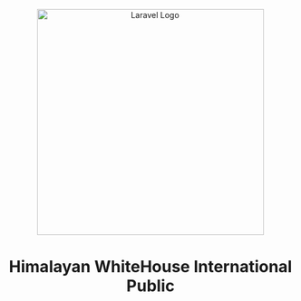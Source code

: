 <p align="center"><a href="https://whitehouse.edu.np" target="_blank"><img src="https://cdn.discordapp.com/attachments/952083143018565723/1108997887439937536/whitehouse_logo_Small.png" width="400" alt="Laravel Logo"></a></p>
<h1 align="center"><b>Himalayan WhiteHouse International Public</b></h1>
